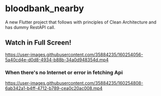 # bloodbank_nearby

A new Flutter project that follows with principles of Clean Architecture and has dummy RestAPI call.


## Watch in Full Screen!

https://user-images.githubusercontent.com/35884235/160254056-5a40cd4e-d0d8-4934-b88b-34a0d948354d.mp4

### When there's  no Internet or error in fetching Api




https://user-images.githubusercontent.com/35884235/160254808-6ab342a1-b4ff-4712-b789-cea0c20ac008.mp4



